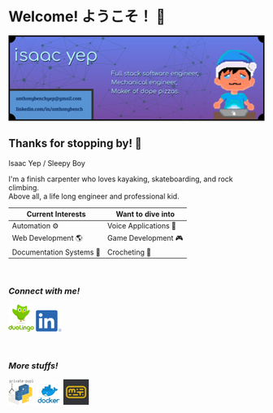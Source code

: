 # Welcome! ようこそ！ 👋

<img alt="GitHub Profile Banner" src="img/banner.png" width="850" />

## Thanks for stopping by! 👾
Isaac Yep / Sleepy Boy

I'm a finish carpenter who loves kayaking, skateboarding, and rock climbing.\
Above all, a life long engineer and professional kid.

| Current Interests | Want to dive into |
|----|----|
| Automation ⚙ | Voice Applications 🎤 |
| Web Development 🌎 | Game Development 🎮 |
| Documentation Systems 📜 | Crocheting 🧶 |

<br />

### ***Connect with me!***
[<img alt="DuoLingo" src="img/duolingo.png" width="50" />](https://www.duolingo.com/profile/TheSleepyBoy)
‎ ‎ ‎ ‎ ‎
[<img alt="LinkedIn" src="img/linkedin.png" width="50" />](https://www.linkedin.com/in/anthonybench/)

<br />

<div style="align:right">

  ### ***More stuffs!***
  [<img alt="PyPi" src="img/pypi.png" width="50" />](https://pypi.org/user/sleepyboy/)
  ‎ ‎ ‎ ‎ ‎
  [<img alt="DockerHub" src="img/docker.png" width="50" />](https://hub.docker.com/u/sleepyboy)
  ‎ ‎ ‎ ‎ ‎
  [<img alt="MonkeyType" src="img/monkeytype.png" width="50" />](https://monkeytype.com/profile/zJyZluX5ZvNVXl4hUw3ZndJaaiw2)
  
  </div>